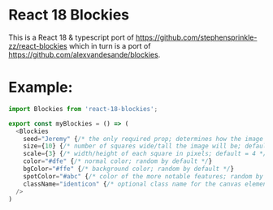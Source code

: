 # React 18 Blockies

This is a React 18 & typescript port of https://github.com/stephensprinkle-zz/react-blockies
which in turn is a port of https://github.com/alexvandesande/blockies.

# Example:

```javascript
import Blockies from 'react-18-blockies';

export const myBlockies = () => (
  <Blockies
    seed="Jeremy" {/* the only required prop; determines how the image is generated */}
    size={10} {/* number of squares wide/tall the image will be; default = 15 */}
    scale={3} {/* width/height of each square in pixels; default = 4 */}
    color="#dfe" {/* normal color; random by default */}
    bgColor="#ffe" {/* background color; random by default */}
    spotColor="#abc" {/* color of the more notable features; random by default */}
    className="identicon" {/* optional class name for the canvas element; "identicon" by default */}
  />
)
```

